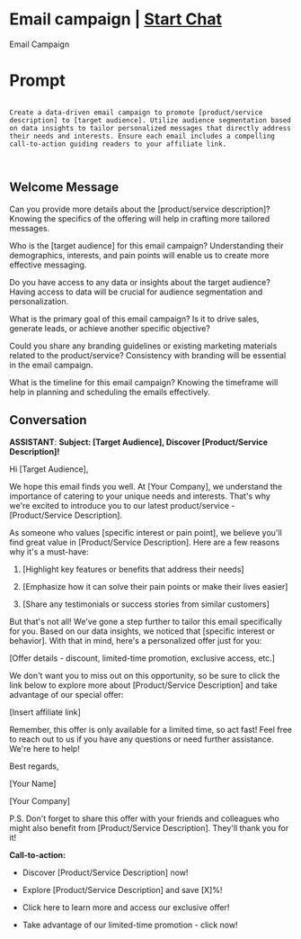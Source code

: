 

# Email campaign | [Start Chat](https://gptcall.net/chat.html?data=%7B%22contact%22%3A%7B%22id%22%3A%22WlsHmsERbUklYCvOmSLPQ%22%2C%22flow%22%3Atrue%7D%7D)
Email Campaign

# Prompt

```

Create a data-driven email campaign to promote [product/service description] to [target audience]. Utilize audience segmentation based on data insights to tailor personalized messages that directly address their needs and interests. Ensure each email includes a compelling call-to-action guiding readers to your affiliate link.



```

## Welcome Message
Can you provide more details about the [product/service description]? Knowing the specifics of the offering will help in crafting more tailored messages.

Who is the [target audience] for this email campaign? Understanding their demographics, interests, and pain points will enable us to create more effective messaging.

Do you have access to any data or insights about the target audience? Having access to data will be crucial for audience segmentation and personalization.

What is the primary goal of this email campaign? Is it to drive sales, generate leads, or achieve another specific objective?

Could you share any branding guidelines or existing marketing materials related to the product/service? Consistency with branding will be essential in the email campaign.

What is the timeline for this email campaign? Knowing the timeframe will help in planning and scheduling the emails effectively.

## Conversation

**ASSISTANT**: **Subject: [Target Audience], Discover [Product/Service Description]!**



Hi [Target Audience],



We hope this email finds you well. At [Your Company], we understand the importance of catering to your unique needs and interests. That's why we're excited to introduce you to our latest product/service - [Product/Service Description].



As someone who values [specific interest or pain point], we believe you'll find great value in [Product/Service Description]. Here are a few reasons why it's a must-have:



1. [Highlight key features or benefits that address their needs]

2. [Emphasize how it can solve their pain points or make their lives easier]

3. [Share any testimonials or success stories from similar customers]



But that's not all! We've gone a step further to tailor this email specifically for you. Based on our data insights, we noticed that [specific interest or behavior]. With that in mind, here's a personalized offer just for you:



[Offer details - discount, limited-time promotion, exclusive access, etc.]



We don't want you to miss out on this opportunity, so be sure to click the link below to explore more about [Product/Service Description] and take advantage of our special offer:



[Insert affiliate link]



Remember, this offer is only available for a limited time, so act fast! Feel free to reach out to us if you have any questions or need further assistance. We're here to help!



Best regards,



[Your Name]

[Your Company]



P.S. Don't forget to share this offer with your friends and colleagues who might also benefit from [Product/Service Description]. They'll thank you for it!



**Call-to-action:**



- Discover [Product/Service Description] now!

- Explore [Product/Service Description] and save [X]%!

- Click here to learn more and access our exclusive offer!

- Take advantage of our limited-time promotion - click now!

